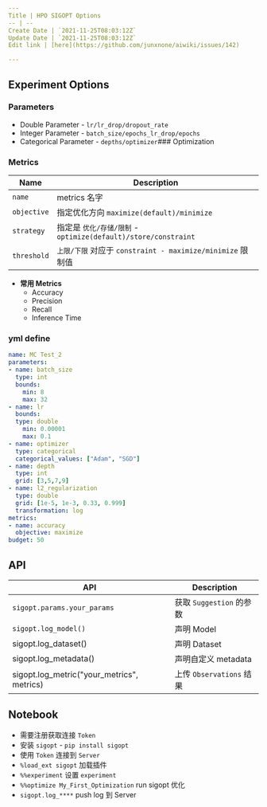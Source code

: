```yaml
---
Title | HPO SIGOPT Options
-- | --
Create Date | `2021-11-25T08:03:12Z`
Update Date | `2021-11-25T08:03:12Z`
Edit link | [here](https://github.com/junxnone/aiwiki/issues/142)

---
```

## Experiment Options

### Parameters

- Double Parameter - `lr/lr_drop/dropout_rate`
- Integer Parameter - `batch_size/epochs_lr_drop/epochs`
- Categorical Parameter - `depths/optimizer`### Optimization


### Metrics

Name | Description
-- | --
`name` |  metrics 名字 
`objective` | 指定优化方向 `maximize(default)/minimize` 
`strategy` | 指定是 `优化/存储/限制` - `optimize(default)/store/constraint` 
`threshold` | `上限/下限` 对应于 `constraint - maximize/minimize` 限制值

- **常用 Metrics**
  - Accuracy
  - Precision
  - Recall
  - Inference Time


### yml define

```yaml
name: MC Test_2
parameters:
- name: batch_size
  type: int
  bounds:
    min: 8
    max: 32
- name: lr
  bounds:
  type: double
    min: 0.00001
    max: 0.1
- name: optimizer
  type: categorical
  categorical_values: ["Adam", "SGD"]
- name: depth
  type: int
  grid: [3,5,7,9]
- name: l2_regularization
  type: double
  grid: [1e-5, 1e-3, 0.33, 0.999]
  transformation: log
metrics:
- name: accuracy
  objective: maximize
budget: 50
```



## API

API | Description
-- | --
`sigopt.params.your_params` | 获取 `Suggestion` 的参数
`sigopt.log_model()` | 声明 Model
sigopt.log_dataset() | 声明 Dataset
sigopt.log_metadata() | 声明自定义 metadata
sigopt.log_metric("your_metrics", metrics) | 上传 `Observations` 结果



## Notebook


- 需要注册获取连接 `Token`
- 安装 `sigopt` - `pip install sigopt`
- 使用 `Token` 连接到 `Server`
- `%load_ext sigopt` 加载插件
- `%%experiment` 设置 `experiment`
- `%%optimize My_First_Optimization` run sigopt 优化
- `sigopt.log_****` push log 到 Server



